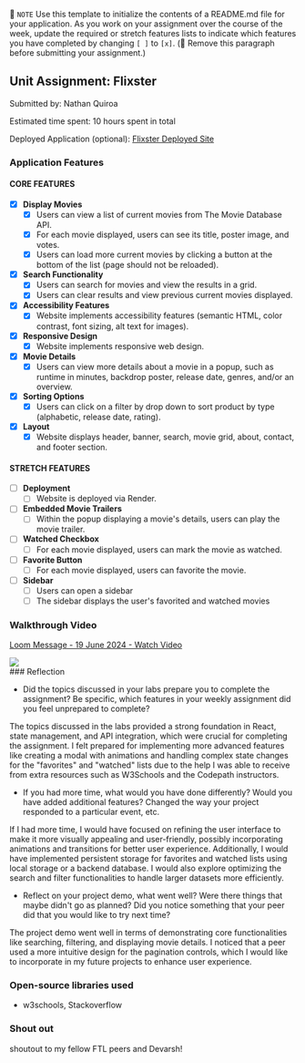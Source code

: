 📝 `NOTE` Use this template to initialize the contents of a README.md file for your application. As you work on your assignment over the course of the week, update the required or stretch features lists to indicate which features you have completed by changing `[ ]` to `[x]`. (🚫 Remove this paragraph before submitting your assignment.)

## Unit Assignment: Flixster

Submitted by: Nathan Quiroa

Estimated time spent: 10 hours spent in total

Deployed Application (optional): [Flixster Deployed Site](ADD_LINK_HERE)

### Application Features

#### CORE FEATURES


- [x] **Display Movies**
  - [x] Users can view a list of current movies from The Movie Database API.
  - [x] For each movie displayed, users can see its title, poster image, and votes.
  - [x] Users can load more current movies by clicking a button at the bottom of the list (page should not be reloaded).
- [x] **Search Functionality**
  - [x] Users can search for movies and view the results in a grid.
  - [x] Users can clear results and view previous current movies displayed.
- [x] **Accessibility Features**
  - [x] Website implements accessibility features (semantic HTML, color contrast, font sizing, alt text for images).
- [x] **Responsive Design**
  - [x] Website implements responsive web design.
- [x] **Movie Details**
  - [x] Users can view more details about a movie in a popup, such as runtime in minutes, backdrop poster, release date, genres, and/or an overview.
- [x] **Sorting Options**
  - [x] Users can click on a filter by drop down to sort product by type (alphabetic, release date, rating).
- [x] **Layout**
  - [x] Website displays header, banner, search, movie grid, about, contact, and footer section.

#### STRETCH FEATURES

- [ ] **Deployment**
  - [ ] Website is deployed via Render.
- [ ] **Embedded Movie Trailers**
  - [ ] Within the popup displaying a movie's details, users can play the movie trailer.
- [ ] **Watched Checkbox**
  - [ ] For each movie displayed, users can mark the movie as watched.
- [ ] **Favorite Button**
  - [ ] For each movie displayed, users can favorite the movie.
- [ ] **Sidebar**
  - [ ] Users can open a sidebar
  - [ ] The sidebar displays the user's favorited and watched movies

### Walkthrough Video

<div>
    <a href="https://www.loom.com/share/54d67dafba4a491cb89e28be99f07029">
      <p>Loom Message - 19 June 2024 - Watch Video</p>
    </a>
    <a href="https://www.loom.com/share/54d67dafba4a491cb89e28be99f07029">
      <img style="max-width:300px;" src="https://cdn.loom.com/sessions/thumbnails/54d67dafba4a491cb89e28be99f07029-with-play.gif">
    </a>
  </div>
### Reflection

* Did the topics discussed in your labs prepare you to complete the assignment? Be specific, which features in your weekly assignment did you feel unprepared to complete?

The topics discussed in the labs provided a strong foundation in React, state management, and API integration, which were crucial for completing the assignment. I felt prepared for implementing more advanced features like creating a modal with animations and handling complex state changes for the "favorites" and "watched" lists due to the help I was able to receive from extra resources such as W3Schools and the Codepath instructors.

* If you had more time, what would you have done differently? Would you have added additional features? Changed the way your project responded to a particular event, etc.
  
If I had more time, I would have focused on refining the user interface to make it more visually appealing and user-friendly, possibly incorporating animations and transitions for better user experience. Additionally, I would have implemented persistent storage for favorites and watched lists using local storage or a backend database. I would also explore optimizing the search and filter functionalities to handle larger datasets more efficiently.

* Reflect on your project demo, what went well? Were there things that maybe didn't go as planned? Did you notice something that your peer did that you would like to try next time?

The project demo went well in terms of demonstrating core functionalities like searching, filtering, and displaying movie details. I noticed that a peer used a more intuitive design for the pagination controls, which I would like to incorporate in my future projects to enhance user experience.

### Open-source libraries used

- w3schools, Stackoverflow

### Shout out

shoutout to my fellow FTL peers and Devarsh!
